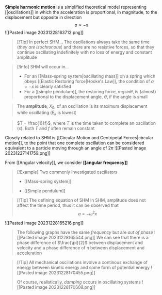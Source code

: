 **Simple harmonic motion** is a simplified theoretical model representing [[oscillations]] in which the acceleration is proportional, in magnitude, to the displacement but opposite in direction 
$$a \propto -x$$
![[Pasted image 20231228163712.png]]

> [!Tip] In perfect SHM...
> The oscillations always take the same time (*they are isochronous*) and there are no resistive forces, so that they continue oscillating indefinitely with no loss of energy and constant amplitude

> [!Info] SHM will occur in... 
> - For an [[Mass-spring system|oscillating mass]] on a spring which obeys [[Elastic Restoring force|Hooke's Law]], the condition of $a \propto -x$ is clearly satisfied
> - For a [[simple pendulum]], the restoring force, $mgsin\theta$, is (almost) proportional to the displacement angle, $\theta$, if the angle is small 

>The **amplitude**, $X_0$, of an oscillation is its maximum displacement while oscillating ($E_k$ is lowest)

> $T = \frac{1}{f}$, where $T$ is the time taken to complete an oscillation ($s$). Both $T$ and $f$ often remain constant

Closely related to SHM is [[Circular Motion and Centripetal Forces|circular motion]], to the point that one complete oscillation can be considered equivalent to a particle moving through an angle of $2\pi$
![[Pasted image 20231227141759.png]]

From [[Angular velocity]], we consider **[[angular frequency]]**

> [!Example] Two commonly investigated oscillators
> - [[Mass-spring system]]
>  
> - [[Simple pendulum]]

> [!Tip] The defining equation of SHM
> In SHM, amplitude does not affect the time period, thus it can be observed that $$a = -\omega^2x$$

![[Pasted image 20231228165216.png]] 

> The following graphs have the same *frequency* but are *out of phase*
> ![[Pasted image 20231228165544.png]]
> We can see that there is a phase difference of $\frac{\pi}{2}$ between displacement and velocity and a phase difference of $\pi$ between displacement and acceleration 

> [!Tip] All mechanical oscillations involve a continous exchange of energy between kinetic energy and some form of potential energy
> ![[Pasted image 20231228170455.png]]
> <br>
> 
> Of course, realistically, *damping* occurs in oscillating systems
> ![[Pasted image 20231228170608.png]]
